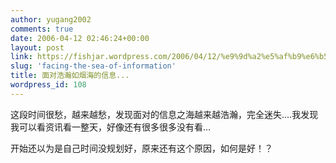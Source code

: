 ```yaml
---
author: yugang2002
comments: true
date: 2006-04-12 02:46:24+00:00
layout: post
link: https://fishjar.wordpress.com/2006/04/12/%e9%9d%a2%e5%af%b9%e6%b5%a9%e7%80%9a%e5%a6%82%e7%83%9f%e6%b5%b7%e7%9a%84%e4%bf%a1%e6%81%af/
slug: 'facing-the-sea-of-information'
title: 面对浩瀚如烟海的信息...
wordpress_id: 108
---
```





这段时间很愁，越来越愁，发现面对的信息之海越来越浩瀚，完全迷失....我发现我可以看资讯看一整天，好像还有很多很多没有看...




开始还以为是自己时间没规划好，原来还有这个原因，如何是好！？
